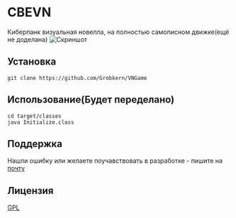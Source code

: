 # CBEVN
Киберпанк визуальная новелла, на полностью самописном движке(ещё не доделана)
![Скриншот](https://i.yapx.ru/GoYYN.jpg)
## Установка
```console
git clone https://github.com/Grobkern/VNGame
```
## Использование(Будет переделано)
```console
cd target/classes
java Initialize.class
```
## Поддержка
Нашли ошибку или желаете поучавствовать в разработке - пишите на [почту](CBEVN@yandex.ru)

## Лицензия
[GPL](https://www.gnu.org/licenses/gpl-3.0.en.html)